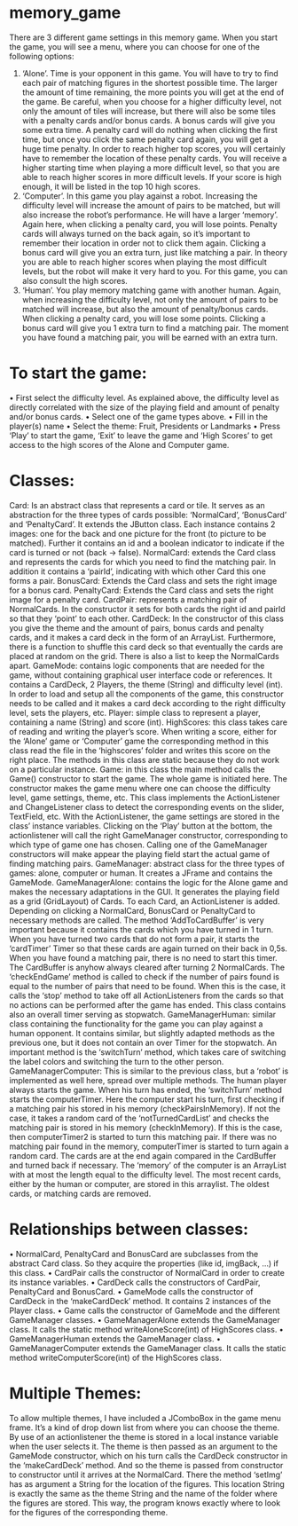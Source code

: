 # memory_game
There are 3 different game settings in this memory game. When you start the game, you will see a menu, where you can choose for one of the following options:
1)	‘Alone’. Time is your opponent in this game. You will have to try to find each pair of matching figures in the shortest possible time. The larger the amount of time remaining, the more points you will get at the end of the game. Be careful, when you choose for a higher difficulty level, not only the amount of tiles will increase, but there will also be some tiles with a penalty cards and/or bonus cards. A bonus cards will give you some extra time. A penalty card will do nothing when clicking the first time, but once you click the same penalty card again, you will get a huge time penalty. In order to reach higher top scores, you will certainly have to remember the location of these penalty cards. You will receive a higher starting time when playing a more difficult level, so that you are able to reach higher scores in more difficult levels. If your score is high enough, it will be listed in the top 10 high scores.
2)	‘Computer’. In this game you play against a robot. Increasing the difficulty level will increase the amount of pairs to be matched, but will also increase the robot’s performance. He will have a larger ‘memory’. Again here, when clicking a penalty card, you will lose points. Penalty cards will always turned on the back again, so it’s important to remember their location in order not to click them again. Clicking a bonus card will give you an extra turn, just like matching a pair. In theory you are able to reach higher scores when playing the most difficult levels, but the robot will make it very hard to you. For this game, you can also consult the high scores. 
3)	‘Human’. You play memory matching game with another human. Again, when increasing the difficulty level, not only the amount of pairs to be matched will increase, but also the amount of penalty/bonus cards. When clicking a penalty card, you will lose some points. Clicking a bonus card will give you 1 extra turn to find a matching pair. The moment you have found a matching pair, you will be earned with an extra turn. 

# To start the game:
•	First select the difficulty level. As explained above, the difficulty level as directly correlated with the size of the playing field and amount of penalty and/or bonus cards. 
•	Select one of the game types above. 
•	Fill in the player(s) name
•	Select the theme: Fruit, Presidents or Landmarks
•	Press ‘Play’ to start the game, ‘Exit’ to leave the game and ‘High Scores’ to get access to the high scores of the Alone and Computer game. 

# Classes: 
Card: Is an abstract class that represents a card or tile. It serves as an abstraction for the three types of cards possible: ‘NormalCard’, ‘BonusCard’ and ‘PenaltyCard’. It extends the JButton class. Each instance contains 2 images: one for the back and one picture for the front (to picture to be matched). Further it contains an id and a boolean indicator to indicate if the card is turned or not (back -> false).
NormalCard: extends the Card class and represents the cards for which you need to find the matching pair. In addition it contains a ‘pairId’, indicating with which other Card this one forms a pair. 
BonusCard: Extends the Card class and sets the right image for a bonus card. 
PenaltyCard: Extends the Card class and sets the right image for a penalty card. 
CardPair: represents a matching pair of NormalCards. In the constructor it sets for both cards the right id and pairId so that they ‘point’ to each other. 
CardDeck: In the constructor of this class you give the theme and the amount of pairs, bonus cards and penalty cards, and it makes a card deck in the form of an ArrayList. Furthermore, there is a function to shuffle this card deck so that eventually the cards are placed at random on the grid. There is also a list to keep the NormalCards apart. 
GameMode: contains logic components that are needed for the game, without containing graphical user interface code or references. It contains a CardDeck, 2 Players, the theme (String) and difficulty level (int). In order to load and setup all the components of the game, this constructor needs to be called and it makes a card deck according to the right difficulty level, sets the players, etc.
Player: simple class to represent a player, containing a name (String) and score (int). 
HighScores: this class takes care of reading and writing the player’s score. When writing a score, either for the ‘Alone’ game or ‘Computer’ game the corresponding method in this class read the file in the ‘highscores’ folder and writes this score on the right place. The methods in this class are static because they do not work on a particular instance. 
Game: in this class the main method calls the Game() constructor to start the game. The whole game is initiated here. The constructor makes the game menu where one can choose the difficulty level, game settings, theme, etc. This class implements the ActionListener and ChangeListener class to detect the corresponding events on the slider, TextField, etc. With the ActionListener, the game settings are stored in the class’ instance variables. Clicking on the ‘Play’ button at the bottom, the actionlistener will call the right GameManager constructor, corresponding to which type of game one has chosen. Calling one of the GameManager constructors will make appear the playing field start the actual game of finding matching pairs. 
GameManager: abstract class for the three types of games: alone, computer or human. It creates a JFrame and contains the GameMode. 
GameManagerAlone: contains the logic for the Alone game and makes the necessary adaptations in the GUI. It generates the playing field as a grid (GridLayout) of Cards. To each Card, an ActionListener is added. Depending on clicking a NormalCard, BonusCard or PenaltyCard to necessary methods are called. The method ‘AddToCardBuffer’ is very important because it contains the cards which you have turned in 1 turn. When you have turned two cards that do not form a pair, it starts the ‘cardTimer’ Timer so that these cards are again turned on their back in 0,5s. When you have found a matching pair, there is no need to start this timer. The CardBuffer is anyhow always cleared after turning 2 NormalCards. The ‘checkEndGame’ method is called to check if the number of pairs found is equal to the number of pairs that need to be found. When this is the case, it calls the ‘stop’ method to take off all ActionListeners from the cards so that no actions can be performed after the game has ended. This class contains also an overall timer serving as stopwatch. 
GameManagerHuman: similar class containing the functionality for the game you can play against a human opponent. It contains similar, but slightly adapted methods as the previous one, but it does not contain an over Timer for the stopwatch. An important method is the ‘switchTurn’ method, which takes care of switching the label colors and switching the turn to the other person. 
GameManagerComputer: This is similar to the previous class, but a ‘robot’ is implemented as well here, spread over multiple methods. The human player always starts the game. When his turn has ended, the ‘switchTurn’ method starts the computerTimer. Here the computer start his turn, first checking if a matching pair his stored in his memory (checkPairsInMemory). If not the case, it takes a random card of the ‘notTurnedCardList’ and checks the matching pair is stored in his memory (checkInMemory). If this is the case, then computerTimer2 is started to turn this matching pair. If there was no matching pair found in the memory, computerTimer is started to turn again a random card. The cards are at the end again compared in the CardBuffer and turned back if necessary. The ‘memory’ of the computer is an ArrayList with at most the length equal to the difficulty level. The most recent cards, either by the human or computer, are stored in this arraylist. The oldest cards, or matching cards are removed. 

# Relationships between classes: 
•	NormalCard, PenaltyCard and BonusCard are subclasses from the abstract Card class. So they acquire the properties (like id, imgBack, …) if this class. 
•	CardPair calls the constructor of NormalCard in order to create its instance variables. 
•	CardDeck calls the constructors of CardPair, PenaltyCard and BonusCard. 
•	GameMode calls the constructor of CardDeck in the ‘makeCardDeck’ method. It contains 2 instances of the Player class. 
•	Game calls the constructor of GameMode and the different GameManager classes. 
•	GameManagerAlone extends the GameManager class. It calls the static method writeAloneScore(int) of HighScores class. 
•	GameManagerHuman extends the GameManager class. 
•	GameManagerComputer extends the GameManager class. It calls the static method writeComputerScore(int) of the HighScores class. 

# Multiple Themes: 
To allow multiple themes, I have included a JComboBox in the game menu frame. It’s a kind of drop down list from where you can choose the theme. By use of an actionlistener the theme is stored in a local instance variable when the user selects it. The theme is then passed as an argument to the GameMode constructor, which on his turn calls the CardDeck constructor in the ‘makeCardDeck’ method. And so the theme is passed from constructor to constructor until it arrives at the NormalCard. There the method ‘setImg’ has as argument a String for the location of the figures. This location String is exactly the same as the theme String and the name of the folder where the figures are stored. This way, the program knows exactly where to look for the figures of the corresponding theme.  




